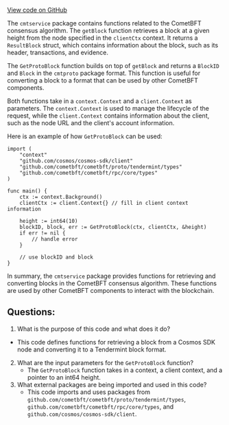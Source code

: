 [View code on GitHub](https://github.com/cosmos/cosmos-sdk/blob/main/client/grpc/cmtservice/block.go)

The `cmtservice` package contains functions related to the CometBFT consensus algorithm. The `getBlock` function retrieves a block at a given height from the node specified in the `clientCtx` context. It returns a `ResultBlock` struct, which contains information about the block, such as its header, transactions, and evidence.

The `GetProtoBlock` function builds on top of `getBlock` and returns a `BlockID` and `Block` in the `cmtproto` package format. This function is useful for converting a block to a format that can be used by other CometBFT components. 

Both functions take in a `context.Context` and a `client.Context` as parameters. The `context.Context` is used to manage the lifecycle of the request, while the `client.Context` contains information about the client, such as the node URL and the client's account information.

Here is an example of how `GetProtoBlock` can be used:

```
import (
    "context"
    "github.com/cosmos/cosmos-sdk/client"
    "github.com/cometbft/cometbft/proto/tendermint/types"
    "github.com/cometbft/cometbft/rpc/core/types"
)

func main() {
    ctx := context.Background()
    clientCtx := client.Context{} // fill in client context information

    height := int64(10)
    blockID, block, err := GetProtoBlock(ctx, clientCtx, &height)
    if err != nil {
        // handle error
    }

    // use blockID and block
}
```

In summary, the `cmtservice` package provides functions for retrieving and converting blocks in the CometBFT consensus algorithm. These functions are used by other CometBFT components to interact with the blockchain.
## Questions: 
 1. What is the purpose of this code and what does it do?
   - This code defines functions for retrieving a block from a Cosmos SDK node and converting it to a Tendermint block format.
2. What are the input parameters for the `GetProtoBlock` function?
   - The `GetProtoBlock` function takes in a context, a client context, and a pointer to an int64 height.
3. What external packages are being imported and used in this code?
   - This code imports and uses packages from `github.com/cometbft/cometbft/proto/tendermint/types`, `github.com/cometbft/cometbft/rpc/core/types`, and `github.com/cosmos/cosmos-sdk/client`.
